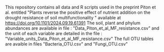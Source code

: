 This repository contains all data and R scripts used in the preprint Piton et al. entitled "Plants reverse the positive effect of nutrient addition on the drought resistance of soil multifunctionality " available at https://doi.org/10.1101/2024.09.19.61391
The soil, plant and phylum abundances are available in file : "Data_Piton_et_al_MF_resistance.csv" and the unit of each variable are detailed in the file : "Variable_units_Data_Piton_et_al_MF_resistance.csv"
The full OTU tables are avaible in files "Bacteria_OTU.csv" and "Fungi_OTU.csv"
